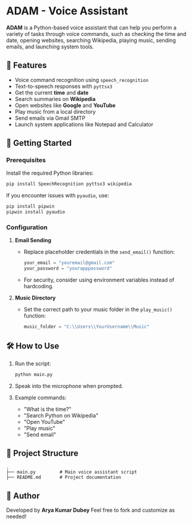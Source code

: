 
# ADAM - Voice Assistant

**ADAM** is a Python-based voice assistant that can help you perform a variety of tasks through voice commands, such as checking the time and date, opening websites, searching Wikipedia, playing music, sending emails, and launching system tools.

## 🧠 Features

- Voice command recognition using `speech_recognition`
- Text-to-speech responses with `pyttsx3`
- Get the current **time** and **date**
- Search summaries on **Wikipedia**
- Open websites like **Google** and **YouTube**
- Play music from a local directory
- Send emails via Gmail SMTP
- Launch system applications like Notepad and Calculator

## 🚀 Getting Started

### Prerequisites

Install the required Python libraries:

```bash
pip install SpeechRecognition pyttsx3 wikipedia
```


If you encounter issues with `pyaudio`, use:

```bash
pip install pipwin
pipwin install pyaudio
```

### Configuration

1. **Email Sending**

   - Replace placeholder credentials in the `send_email()` function:

     ```python
     your_email = "youremail@gmail.com"
     your_password = "yourapppassword"
     ```

   - For security, consider using environment variables instead of hardcoding.

2. **Music Directory**

   - Set the correct path to your music folder in the `play_music()` function:

     ```python
     music_folder = "C:\\Users\\YourUsername\\Music"
     ```

## 🛠 How to Use

1. Run the script:

   ```bash
   python main.py
   ```

2. Speak into the microphone when prompted.

3. Example commands:

   - "What is the time?"
   - "Search Python on Wikipedia"
   - "Open YouTube"
   - "Play music"
   - "Send email"

## 📁 Project Structure

```
.
├── main.py         # Main voice assistant script
├── README.md       # Project documentation
```



## 👤 Author

Developed by **Arya Kumar Dubey**
Feel free to fork and customize as needed!

```



